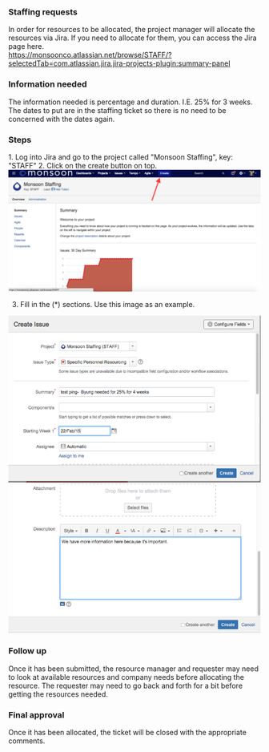 <h3>Staffing requests</h3>

In order for resources to be allocated, the project manager will allocate the resources via Jira.  If you need to allocate for them, you can access the Jira page here.  
https://monsoonco.atlassian.net/browse/STAFF/?selectedTab=com.atlassian.jira.jira-projects-plugin:summary-panel

<h3>Information needed</h3>
The information needed is percentage and duration.  I.E.  25% for 3 weeks.  The dates to put are in the staffing ticket so there is no need to be concerned with the dates again. 

<h3>Steps</h3>
1. Log into Jira and go to the project called "Monsoon Staffing", key: "STAFF"
2. Click on the create button on top. 
<img src = https://raw.githubusercontent.com/byungminsa/QA/master/images/Screen%20Shot%202015-02-13%20at%201.12.04%20PM.png>

3. Fill in the (*) sections.  Use this image as an example.

<img src =https://raw.githubusercontent.com/byungminsa/QA/master/images/Screen%20Shot%202015-02-13%20at%201.12.55%20PM.png>

<img src =https://raw.githubusercontent.com/byungminsa/QA/master/images/Screen%20Shot%202015-02-13%20at%201.13.11%20PM.png>

<h3>Follow up </h3>  
Once it has been submitted, the resource manager and requester may need to look at available resources and company needs before allocating the resource.  The requester may need to go back and forth for a bit before getting the resources needed.

<h3>Final approval</h3>
Once it has been allocated, the ticket will be closed with the appropriate comments. 
